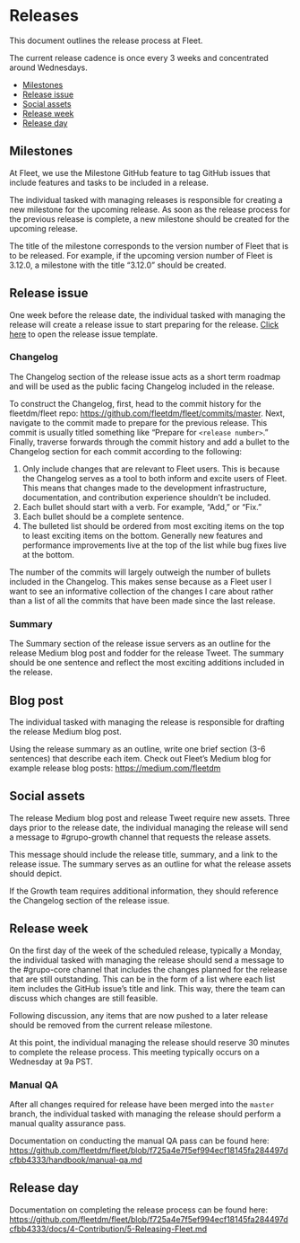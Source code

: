 # Releases

This document outlines the release process at Fleet.

The current release cadence is once every 3 weeks and concentrated around Wednesdays. 

- [Milestones](#milestones)
- [Release issue](#release-issue)
- [Social assets](#social-assets)
- [Release week](#release-week)
- [Release day](#release-day)

## Milestones

At Fleet, we use the Milestone GitHub feature to tag GitHub issues that include features and tasks to be included in a release.

The individual tasked with managing releases is responsible for creating a new milestone for the upcoming release. As soon as the release process for the previous release is complete, a new milestone should be created for the upcoming release. 

The title of the milestone corresponds to the version number of Fleet that is to be released. For example, if the upcoming version number of Fleet is 3.12.0, a milestone with the title “3.12.0” should be created.

## Release issue

One week before the release date, the individual tasked with managing the release will create a release issue to start preparing for the release. [Click here](https://github.com/fleetdm/confidential/issues/new?milestone=ASAP&body=%3E%20**This%20issue%20contains%20confidential%20information.**%0A%0A%23%23%20Fleet%20%3CVERSION%3E%0A%0A%23%23%23%20Release%20date%0A%0ATODO%0A%0A%23%23%23%20Summary%0A%0ATODO%0A%0A%23%23%23%20CHANGELOG%0A%0ATODO%0A%0A%23%23%23%20Core%20tasks%0A%0A-%20%5B%20%5D%20TODO%0A%0A%23%23%23%20Growth%20tasks%0A%0A-%20%5B%20%5D%20TODO) to open the release issue template.

### Changelog


The Changelog section of the release issue acts as a short term roadmap and will be used as the public facing Changelog included in the release.

To construct the Changelog, first, head to the commit history for the fleetdm/fleet repo: https://github.com/fleetdm/fleet/commits/master. Next, navigate to the commit made to prepare for the previous release. This commit is usually titled something like “Prepare for `<release number>`.” Finally, traverse forwards through the commit history and add a bullet to the Changelog section for each commit according to the following:

1. Only include changes that are relevant to Fleet users. This is because the Changelog serves as a tool to both inform and excite users of Fleet. This means that changes made to the development infrastructure, documentation, and contribution experience shouldn’t be included.
2. Each bullet should start with a verb. For example, “Add,” or “Fix.”
3. Each bullet should be a complete sentence.
4. The bulleted list should be ordered from most exciting items on the top to least exciting items on the bottom. Generally new features and performance improvements live at the top of the list while bug fixes live at the bottom.

The number of the commits will largely outweigh the number of bullets included in the Changelog. This makes sense because as a Fleet user I want to see an informative collection of the changes I care about rather than a list of all the commits that have been made since the last release.

### Summary

The Summary section of the release issue servers as an outline for the release Medium blog post and fodder for the release Tweet. The summary should be one sentence and reflect the most exciting additions included in the release.

## Blog post

The individual tasked with managing the release is responsible for drafting the release Medium blog post.

Using the release summary as an outline, write one brief section (3-6 sentences) that describe each item. Check out Fleet’s Medium blog for example release blog posts: https://medium.com/fleetdm

## Social assets

The release Medium blog post and release Tweet require new assets. Three days prior to the release date, the individual managing the release will send a message to #grupo-growth channel that requests the release assets.

This message should include the release title, summary, and a link to the release issue. The summary serves as an outline for what the release assets should depict. 

If the Growth team requires additional information, they should reference the Changelog section of the release issue.

## Release week

On the first day of the week of the scheduled release, typically a Monday, the individual tasked with managing the release should send a message to the #grupo-core channel that includes the changes planned for the release that are still outstanding. This can be in the form of a list where each list item includes the GitHub issue’s title and link. This way, there the team can discuss which changes are still feasible.

Following discussion, any items that are now pushed to a later release should be removed from the current release milestone.

At this point, the individual managing the release should reserve 30 minutes to complete the release process. This meeting typically occurs on a Wednesday at 9a PST.

### Manual QA

After all changes required for release have been merged into the `master` branch, the individual tasked with managing the release should perform a manual quality assurance pass. 

Documentation on conducting the manual QA pass can be found here: https://github.com/fleetdm/fleet/blob/f725a4e7f5ef994ecf18145fa284497dcfbb4333/handbook/manual-qa.md 

## Release day

Documentation on completing the release process can be found here: https://github.com/fleetdm/fleet/blob/f725a4e7f5ef994ecf18145fa284497dcfbb4333/docs/4-Contribution/5-Releasing-Fleet.md 

